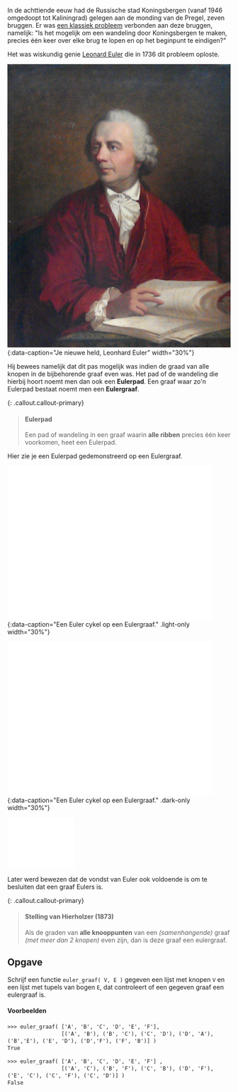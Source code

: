 In de achttiende eeuw had de Russische stad Koningsbergen (vanaf 1946 omgedoopt tot Kaliningrad) gelegen aan de monding van de Pregel, zeven bruggen. Er was <a href="https://nl.wikipedia.org/wiki/Zeven_bruggen_van_Koningsbergen" target="_blank">een klassiek probleem</a> verbonden aan deze bruggen, namelijk: "Is het mogelijk om een wandeling door Koningsbergen te maken, precies één keer over elke brug te lopen en op het beginpunt te eindigen?"

Het was wiskundig genie <a href="https://nl.wikipedia.org/wiki/Leonhard_Euler" target="_blank">Leonard Euler</a> die in 1736 dit probleem oploste.

![Euler](media/Euler_portret.jpg "Euler, een knappe kerel!"){:data-caption="Je nieuwe held, Leonhard Euler" width="30%"}

Hij bewees namelijk dat dit pas mogelijk was indien de graad van alle knopen in de bijbehorende graaf even was. Het pad of de wandeling die hierbij hoort noemt men dan ook een **Eulerpad**. Een graaf waar zo'n Eulerpad bestaat noemt men een **Eulergraaf**.

{: .callout.callout-primary}
> #### Eulerpad
> Een pad of wandeling in een graaf waarin **alle ribben** precies  één keer voorkomen, heet een Eulerpad.

Hier zie je een Eulerpad gedemonstreerd op een Eulergraaf.

![Een Euler cykel op een graaf](media/euler_graaf.png "Een Euler cykel op een graaf"){:data-caption="Een Euler cykel op een Eulergraaf." .light-only width="30%"}

![Een Euler cykel op een graaf](media/euler_graaf_dark.png "Een Euler cykel op een graaf"){:data-caption="Een Euler cykel op een Eulergraaf." .dark-only width="30%"}

<img src="media/euler_graaf_dark.png" class="dark-only" width="30%"/>


Later werd bewezen dat de vondst van Euler ook voldoende is om te besluiten dat een graaf Eulers is.

{: .callout.callout-primary}
> #### Stelling van Hierholzer (1873)
> Als de graden van **alle knooppunten** van een *(samenhangende)* graaf *(met meer dan 2 knopen)* even zijn, dan is deze graaf een eulergraaf.

## Opgave

Schrijf een functie `euler_graaf( V, E )` gegeven een lijst met knopen `V` en een lijst met tupels van bogen `E`, dat controleert of een gegeven graaf een eulergraaf is. 

#### Voorbeelden
```
>>> euler_graaf( ['A', 'B', 'C', 'D', 'E', 'F'],
                 [('A', 'B'), ('B', 'C'), ('C', 'D'), ('D', 'A'), ('B','E'), ('E', 'D'), ('D','F'), ('F', 'B')] )
True
```

```
>>> euler_graaf( ['A', 'B', 'C', 'D', 'E', 'F'] , 
                 [('A', 'C'), ('B', 'F'), ('C', 'B'), ('D', 'F'), ('E', 'C'), ('C', 'F'), ('C', 'D')] )
False
```